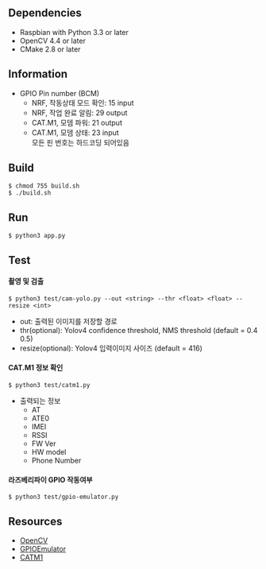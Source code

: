 ## Dependencies
- Raspbian with Python 3.3 or later
- OpenCV 4.4 or later
- CMake 2.8 or later

## Information
+ GPIO Pin number (BCM)
    + NRF, 작동상태 모드 확인: 15 input   
    + NRF, 작업 완료 알림: 29 output   
    + CAT.M1, 모뎀 파워: 21 output   
    + CAT.M1, 모뎀 상태: 23 input   
모든 핀 번호는 하드코딩 되어있음   

## Build
~~~
$ chmod 755 build.sh
$ ./build.sh
~~~

## Run
~~~
$ python3 app.py
~~~

## Test
#### 촬영 및 검출
~~~ 
$ python3 test/cam-yolo.py --out <string> --thr <float> <float> --resize <int>
~~~
* out: 출력된 이미지를 저장할 경로
* thr(optional): Yolov4 confidence threshold, NMS threshold (default = 0.4 0.5)
* resize(optional): Yolov4 입력이미지 사이즈 (default = 416)

#### CAT.M1 정보 확인
~~~
$ python3 test/catm1.py
~~~
+ 출력되는 정보
    + AT   
    + ATE0   
    + IMEI   
    + RSSI   
    + FW Ver   
    + HW model   
    + Phone Number   

#### 라즈베리파이 GPIO 작동여부 
~~~
$ python3 test/gpio-emulator.py
~~~

## Resources
* [OpenCV](https://opencv.org/)
* [GPIOEmulator](https://sourceforge.net/projects/pi-gpio-emulator/)
* [CATM1](https://github.com/codezoo-ltd/CAT.M1_RaspberryPi/)